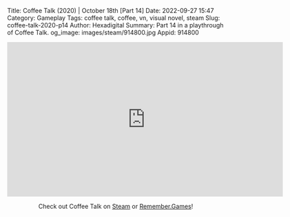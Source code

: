 Title: Coffee Talk (2020) | October 18th [Part 14]
Date: 2022-09-27 15:47
Category: Gameplay
Tags: coffee talk, coffee, vn, visual novel, steam
Slug: coffee-talk-2020-p14
Author: Hexadigital
Summary: Part 14 in a playthrough of Coffee Talk.
og_image: images/steam/914800.jpg
Appid: 914800

<center><iframe src="https://www.youtube.com/embed/tfw-x1PdeyA?feature=oembed" allow="accelerometer; autoplay; encrypted-media; gyroscope; picture-in-picture" width="640" height="360" frameborder="0"></iframe>

Check out Coffee Talk on [Steam](https://store.steampowered.com/app/914800/?curator_clanid=34633900) or [Remember.Games](https://remember.games/game/718/)!</center>
